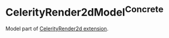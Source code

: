# CelerityRender2dModel<sup>Concrete</sup>

Model part of [CelerityRender2d extension](../Celerity/README.md#celerityrender2d).
